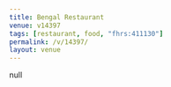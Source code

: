 ```yaml
---
title: Bengal Restaurant
venue: v14397
tags: [restaurant, food, "fhrs:411130"]
permalink: /v/14397/
layout: venue
---
```

null